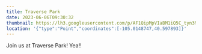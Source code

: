 ```yaml
---
title: Traverse Park
date: 2023-06-06T09:30:32
thumbnail: https://lh3.googleusercontent.com/p/AF1QipMpVIaBM1iQ5C_tyn3MoN9j0EkYD7r34H_pcuDh=s1360-w1360-h1020
location: '{"type":"Point","coordinates":[-105.0148747,40.597893]}'
---
```

J﻿oin us at Traverse Park! Yea!!